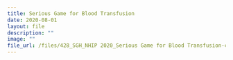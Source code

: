 ```yaml
---
title: Serious Game for Blood Transfusion
date: 2020-08-01
layout: file
description: ""
image: ""
file_url: /files/428_SGH_NHIP 2020_Serious Game for Blood Transfusion-combine.pdf
---
```

